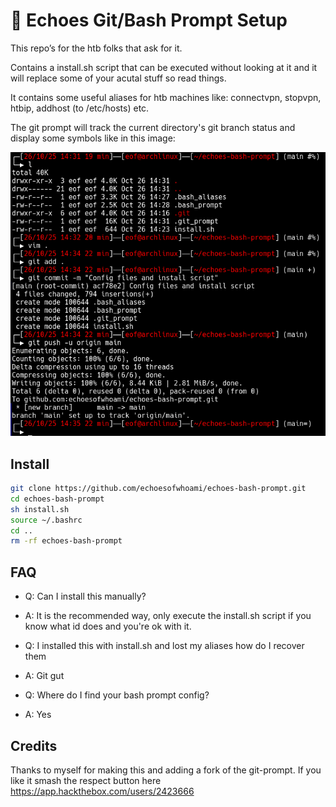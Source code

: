 # 🐚 Echoes Git/Bash Prompt Setup

This repo’s for the htb folks that ask for it.

Contains a install.sh script that can be executed without looking at it and it will replace some of your acutal stuff so read things.

It contains some useful aliases for htb machines like: connectvpn, stopvpn, htbip, addhost (to /etc/hosts) etc.

The git prompt will track the current directory's git branch status and display some symbols like in this image:

![Prompt image](assets/prompt.png "Prompt image")

## Install
```bash
git clone https://github.com/echoesofwhoami/echoes-bash-prompt.git
cd echoes-bash-prompt
sh install.sh
source ~/.bashrc
cd ..
rm -rf echoes-bash-prompt
```

## FAQ
- Q: Can I install this manually?
- A: It is the recommended way, only execute the install.sh script if you know what id does and you're ok with it.

- Q: I installed this with install.sh and lost my aliases how do I recover them
- A: Git gut

- Q: Where do I find your bash prompt config?
- A: Yes

## Credits
Thanks to myself for making this and adding a fork of the git-prompt.
If you like it smash the respect button here https://app.hackthebox.com/users/2423666
